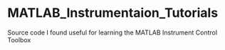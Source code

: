 # MATLAB_Instrumentaion_Tutorials
Source code I found useful for learning the MATLAB Instrument Control Toolbox
